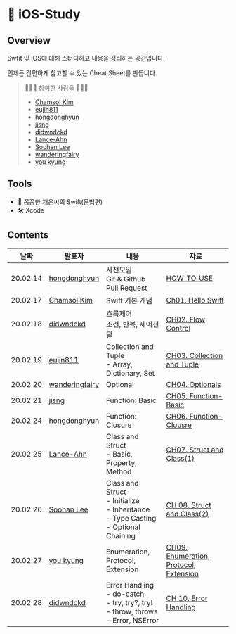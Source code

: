 #  iOS-Study
## Overview

Swfit 및 iOS에 대해 스터디하고 내용을 정리하는 공간입니다.

언제든 간편하게 참고할 수 있는 Cheat Sheet를 만듭니다.

> 👩🏻‍💻 참여한 사람들 🧑🏻‍💻
>
> - [Chamsol Kim](https://github.com/cskime)
> - [eujin811](https://github.com/eujin811)
> - [hongdonghyun](https://github.com/hongdonghyun)
> - [jisng](https://github.com/jisng)
> - [didwndckd](https://github.com/didwndckd)
> - [Lance-Ahn](https://github.com/Lance-ahn)
> - [Soohan Lee](https://github.com/martinolee)
> - [wanderingfairy](https://github.com/wanderingfairy)
> - [you kyung](https://github.com/wydryd125)

## Tools

- 📙 꼼꼼한 재은씨의 Swift(문법편)
- 🛠 Xcode

## Contents

| 날짜 | 발표자 | 내용 | 자료 |
|-----|------|-----|-----|
| 20.02.14 | [hongdonghyun](https://github.com/hongdonghyun) | 사전모임<br />Git & Github Pull Request | [HOW_TO_USE](https://github.com/TheSwifters/iOS-Study/blob/master/HOW_TO_USE.md) |
| 20.02.17 | [Chamsol Kim](https://github.com/cskime) | Swift 기본 개념 | [Ch01. Hello Swift](https://github.com/TheSwifters/iOS-Study/blob/master/Swift/CH01.HelloSwift.md) |
| 20.02.18 | [didwndckd](https://github.com/didwndckd) | 흐름제어<br />조건, 반복, 제어전달 | [CH02. Flow Control](https://github.com/TheSwifters/iOS-Study/blob/master/Swift/CH02.FlowControl.md) |
| 20.02.19 | [eujin811](https://github.com/eujin811) | Collection and Tuple<br />- Array, Dictionary, Set | [CH03. Collection and Tuple](https://github.com/TheSwifters/iOS-Study/blob/master/Swift/CH03.Collection-and-Tuple.md) |
| 20.02.20 | [wanderingfairy](https://github.com/wanderingfairy) | Optional | [CH04. Optionals](https://github.com/TheSwifters/iOS-Study/blob/master/Swift/CH04.Optionals.md) |
| 20.02.21 | [jisng](https://github.com/jisng) | Function: Basic | [CH05. Function-Basic](https://github.com/TheSwifters/iOS-Study/blob/master/Swift/CH05.Function-Basic.md) |
| 20.02.24 | [hongdonghyun](https://github.com/hongdonghyun) | Function: Closure | [CH06. Function-Clousre](https://github.com/TheSwifters/iOS-Study/blob/master/Swift/CH06.Function-Closure.md) |
| 20.02.25 | [Lance-Ahn](https://github.com/Lance-ahn) | Class and Struct<br />- Basic, Property, Method | [CH07. Struct and Class(1)](https://github.com/TheSwifters/iOS-Study/blob/master/Swift/CH07.Struct-and-Class(1).md#a-구조체와-클래스의-기본개념) |
| 20.02.26 | [Soohan Lee](https://github.com/martinolee) | Class and Struct<br />- Initialize<br />- Inheritance<br />- Type Casting<br />- Optional Chaining | [CH 08. Struct and Class(2)](https://github.com/TheSwifters/iOS-Study/blob/master/Swift/CH08.Struct-and-Class.md) |
| 20.02.27 | [you kyung](https://github.com/wydryd125) | Enumeration, Protocol, Extension | [CH09. Enumeration, Protocol, Extension](https://github.com/TheSwifters/iOS-Study/blob/master/Swift/CH09.Enumeration-Protocol-Extension.md) |
| 20.02.28 | [didwndckd](https://github.com/didwndckd) | Error Handling<br />- do-catch<br />- try, try?, try!<br />- throw, throws<br />- Error, NSError | [CH 10. Error Handling](https://github.com/TheSwifters/iOS-Study/blob/master/Swift/CH10.ErrorHandling.md) |

